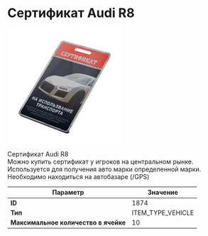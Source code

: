 # Сертификат Audi R8

![Item Image](../img/1874.webp?raw=true)

Сертификат Audi R8<br>Можно купить сертификат у игроков на центральном рынке.<br>Используется для получения авто марки определенной марки.<br>Необходимо находиться на автобазаре (/GPS)


| Параметр | Значение |
|----------|----------|
| **ID** | 1874 |
| **Тип** | ITEM_TYPE_VEHICLE |
| **Максимальное количество в ячейке** | 10 |


